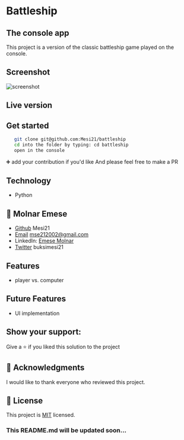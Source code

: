 # Battleship 
## The console app

This project is a version of the classic battleship game played on the console. 

## Screenshot

![screenshot](#a-codecademy-project)

## Live version



## Get started

```bash
   git clone git@github.com:Mesi21/battleship
   cd into the folder by typing: cd battleship
   open in the console 
```

 :heavy_plus_sign: add your contribution if you'd like
 And please feel free to make a PR

## Technology

- Python

## 👥 Molnar Emese

  - [Github](https://github.com/Mesi21)  Mesi21
  - [Email](mailto:mse212002@gmail.com) mse212002@gmail.com
  - LinkedIn: [Emese Molnar](https://www.linkedin.com/in/emesemesimolnar/)   
  - [Twitter](https://twitter.com/buksimesi21) buksimesi21

    
## Features
- player vs. computer

## Future Features
- UI implementation

## Show your support:

Give a ⭐️ if you liked this solution to the project

## 🙏 Acknowledgments

I would like to thank everyone who reviewed this project.

## 📝 License

This project is [MIT](https://tldrlegal.com/license/mit-license) licensed.

### This README.md will be updated soon...